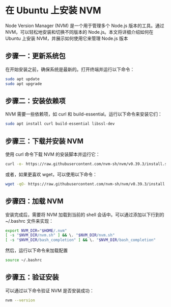# 在 Ubuntu 上安装 NVM

Node Version Manager (NVM) 是一个用于管理多个 Node.js 版本的工具。通过 NVM，可以轻松地安装和切换不同版本的 Node.js。本文将详细介绍如何在 Ubuntu 上安装 NVM，并展示如何使用它来管理 Node.js 版本

## 步骤一：更新系统包

在开始安装之前，确保系统是最新的。打开终端并运行以下命令：

```bash
sudo apt update
sudo apt upgrade
```

## 步骤二：安装依赖项

NVM 需要一些依赖项，如 curl 和 build-essential。运行以下命令来安装它们：


```bash
sudo apt install curl build-essential libssl-dev
```

## 步骤三：下载并安装 NVM

使用 curl 命令下载 NVM 的安装脚本并运行它：

```bash
curl -o- https://raw.githubusercontent.com/nvm-sh/nvm/v0.39.3/install.sh | bash
```

或者，如果更喜欢 wget，可以使用以下命令：

```bash
wget -qO- https://raw.githubusercontent.com/nvm-sh/nvm/v0.39.3/install.sh | bash
```

## 步骤四：加载 NVM

安装完成后，需要将 NVM 加载到当前的 shell 会话中。可以通过添加以下行到的 ~/.bashrc 文件来实现：

```bash
export NVM_DIR="$HOME/.nvm"
[ -s "$NVM_DIR/nvm.sh" ] && \. "$NVM_DIR/nvm.sh" 
[ -s "$NVM_DIR/bash_completion" ] && \. "$NVM_DIR/bash_completion" 
```

然后，运行以下命令来加载配置


```bash
source ~/.bashrc
```

## 步骤五：验证安装

可以通过以下命令验证 NVM 是否安装成功：

```bash
nvm --version
```